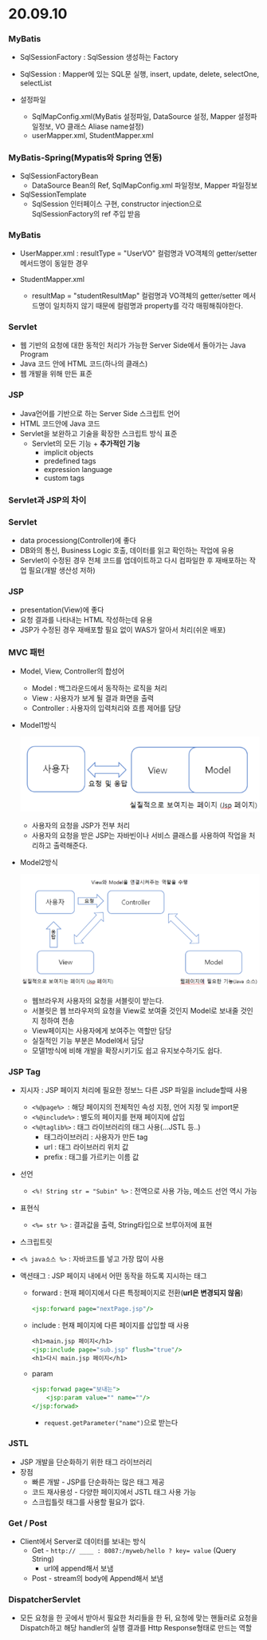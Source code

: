 # 20.09.10

### MyBatis

- SqlSessionFactory : SqlSession 생성하는 Factory

- SqlSession : Mapper에 있는 SQL문 실행, insert, update, delete, selectOne, selectList

- 설정파일 
  -  SqlMapConfig.xml(MyBatis 설정파일, DataSource 설정, Mapper 설정파일정보, VO 클래스 Aliase name설정)
  - userMapper.xml, StudentMapper.xml

### MyBatis-Spring(Mypatis와 Spring 연동)

- SqlSessionFactoryBean
  - DataSource Bean의 Ref, SqlMapConfig.xml 파일정보, Mapper 파일정보
- SqlSessionTemplate
  - SqlSession 인터페이스 구현, constructor injection으로 SqlSessionFactory의 ref 주입 받음



### MyBatis

- UserMapper.xml : resultType = "UserVO" 컬럼명과 VO객체의 getter/setter 메서드명이 동일한 경우

- StudentMapper.xml 

  - resultMap = "studentResultMap" 컬럼명과 VO객체의 getter/setter 메서드명이 일치하지 않기 때문에 컬럼명과 property를 각각 매핑해줘야한다.

  

### Servlet

-  웹 기반의 요청에 대한 동적인 처리가 가능한 Server Side에서 돌아가는 Java Program
- Java 코드 안에 HTML 코드(하나의 클래스)
- 웹 개발을 위해 만든 표준

### JSP

- Java언어를 기반으로 하는 Server Side 스크립트 언어
- HTML 코드안에 Java 코드
- Servlet을 보완하고 기술을 확장한 스크립트 방식 표준
  - Servlet의 모든 기능 + **추가적인 기능**
    - implicit objects
    - predefined tags
    - expression language
    - custom tags



### Servlet과 JSP의 차이

### Servlet

- data processiong(Controller)에 좋다
- DB와의 통신, Business Logic 호출, 데이터를 읽고 확인하는 작업에 유용
- Servlet이 수정된 경우 전체 코드를 업데이트하고 다시 컴파일한 후 재배포하는 작업 필요(개발 생산성 저하)

### JSP

- presentation(View)에 좋다
- 요청 결과를 나타내는 HTML 작성하는데 유용
- JSP가 수정된 경우 재배포할 필요 없이 WAS가 알아서 처리(쉬운 배포)



### MVC 패턴

- Model, View, Controller의 합성어

  - Model : 백그라운드에서 동작하는 로직을 처리
  - View : 사용자가 보게 될 결과 화면을 출력
  - Controller : 사용자의 입력처리와 흐름 제어를 담당

- Model1방식

  ![image-20200910071516521](image-20200910071516521.png)

  - 사용자의 요청을 JSP가 전부 처리
  - 사용자의 요청을 받은 JSP는 자바빈이나 서비스 클래스를 사용하여 작업을 처리하고 출력해준다.

- Model2방식

  ![image-20200910071613424](image-20200910071613424.png)

  - 웹브라우저 사용자의 요청을 서블릿이 받는다.
  - 서블릿은 웹 브라우저의 요청을 View로 보여줄 것인지 Model로 보내줄 것인지 정하여 전송
  - View페이지는 사용자에게 보여주는 역할만 담당
  - 실질적인 기능 부분은 Model에서 담당
  - 모델1방식에 비해 개발을 확장시키기도 쉽고 유지보수하기도 쉽다.



### JSP Tag

- 지시자 : JSP 페이지 처리에 필요한 정보느 다른 JSP 파일을 include할때 사용
  - `<%@page%> `: 해당 페이지의 전체적인 속성 지정, 언어 지정 및 import문
  - `<%@include%>` : 별도의 페이지를 현재 페이지에 삽입
  - `<%@taglib%>` : 태그 라이브러리의 태그 사용(...JSTL 등..)
    - 태그라이브러리 : 사용자가 만든 tag
    - url : 태그 라이브러리 위치 값
    - prefix : 태그를 가르키는 이름 값
- 선언
  
  - `<%! String str = "Subin" %>` : 전역으로 사용 가능, 메소드 선언 역시 가능
- 표현식 
  
  - `<%= str %>` : 결과값을 출력, String타입으로 브루아저에 표현
- 스크립트릿
  
- `<% java소스 %>` : 자바코드를 넣고 가장 많이 사용
  
- 액션태그 : JSP 페이지 내에서 어떤 동작을 하도록 지시하는 태그

  - forward : 현재 페이지에서 다른 특정페이지로 전환(**url은 변경되지 않음**)

    ```jsp
    <jsp:forward page="nextPage.jsp"/>
    ```

  - include : 현재 페이지에 다른 페이지를 삽입할 때 사용

    ```jsp
    <h1>main.jsp 페이지</h1>
    <jsp:include page="sub.jsp" flush="true"/>
    <h1>다시 main.jsp 페이지</h1>
    ```

  - param

    ```jsp
    <jsp:forwad page="보내는">
    	<jsp:param value="" name=""/>
    </jsp:forwad>
    ```

    - `request.getParameter("name")`으로 받는다



### JSTL

- JSP 개발을 단순화하기 위한 태그 라이브러리
- 장점
  - 빠른 개발 - JSP를 단순화하는 많은 태그 제공
  - 코드 재사용성 - 다양한 페이지에서 JSTL 태그 사용 가능
  - 스크립틀릿 태그를 사용할 필요가 없다.



### Get / Post

- Client에서 Server로 데이터를 보내는 방식
  - Get  -  `http:// ____ : 8087:/myweb/hello ? key= value` (Query String)
    - url에 append해서 보냄
  - Post  -  stream의 body에 Append해서 보냄



### DispatcherServlet

- 모든 요청을 한 곳에서 받아서 필요한 처리들을 한 뒤, 요청에 맞는 핸들러로 요청을 Dispatch하고 해당 handler의 실행 결과를 Http Response형태로 만드는 역할
